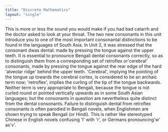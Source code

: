 ```yaml
---
title: "Discrete Mathematics"
layout: "single"
---
```

This is more or less the sound you would make if you had bad catarrh and the doctor asked to look at your throat. The two new consonants in this unit introduce you to one of the most important consonantal distinctions to be found in the languages of South Asia. In Unit 2, it was stressed that the consonant dwas dental: made by pressing the tongue against the upper teeth. It is essential to pronounce Bengali dental consonants correctly, so as to distinguish them from a corresponding set of retroflex or'cerebral' consonants, made by pressing the tongue against the rear edge of the hard 'alveolar ridge' behind the upper teeth. 'Cerebral', implying the pointing of the tongue up towards the cerebral cortex, is considered to be an archaic term now; 'retroflex', implies the curling of the tip of the tongue backwards. Neither term is very appropriate to Bengali, because the tongue is not curled round or pointed vertically upwards as in some South Asian languages; but the consonants in question are nevertheless quite distinct from the dental consonants. Failure to distinguish dental from retroflex consonants is often parodied in Bengali novels, when Englishmen are shown trying to speak Bengali (or Hindi). This is rather like stereotyped Chinese in English novels confusing 'l' with 'r', or Germans pronouncing'w' as'v'. 
